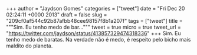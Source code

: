 
+++
author = "Jaydson Gomes"
categories = ["tweet"]
date = "Fri Dec 20 02:24:11 +0000 2013"
draft = false
slug = "209cf0af544c92b87afbb48cee98157f8b1a207f"
tags = ["tweet"]
title = """Sim. Eu tenho medo de bar..."""
tweet = true
micro = true
tweet_url = "https://twitter.com/jaydson/status/413857329474318336"
+++
Sim. Eu tenho medo de baratas. Na verdade não é medo, é respeito pelo bicho mais maldito do planeta.

